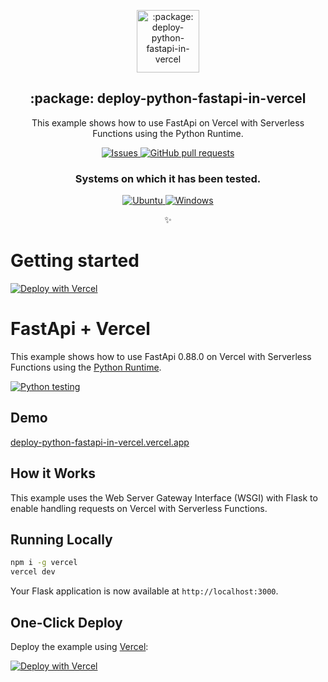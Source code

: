 <p align="center">
 <img width="100px" src="https://raw.githubusercontent.com/hebertcisco/vercel-typescript-express-api/cebd0c563141a4cc7d279997b8cb5dd9232d7591/.github/images/favicon512x512-vercel-typescript-express-api.png" align="center" alt=":package: deploy-python-fastapi-in-vercel" />
 <h2 align="center">:package: deploy-python-fastapi-in-vercel</h2>
 <p align="center">This example shows how to use FastApi  on Vercel with Serverless Functions using the Python Runtime.</p>
</p>

  <p align="center">
    <a href="https://github.com/hebertcisco/deploy-python-fastapi-in-vercel/issues">
      <img alt="Issues" src="https://img.shields.io/github/issues/hebertcisco/deploy-python-fastapi-in-vercel?style=flat&color=336791" />
    </a>
    <a href="https://github.com/hebertcisco/deploy-python-fastapi-in-vercel/pulls">
      <img alt="GitHub pull requests" src="https://img.shields.io/github/issues-pr/hebertcisco/deploy-python-fastapi-in-vercel?style=flat&color=336791" />
    </a>
    <br />
  </p>
  <h3 align="center">Systems on which it has been tested.</h3>
 <p align="center">
  <a href="https://ubuntu.com/download">
      <img alt="Ubuntu" src="https://img.shields.io/badge/Ubuntu-E95420?style=flat&logo=ubuntu&logoColor=white" />
    </a>
  <a href="https://www.microsoft.com/pt-br/software-download/windows10">
      <img alt="Windows" src="https://img.shields.io/badge/Windows-0078D6?style=flat&logo=windows&logoColor=white" />
    </a>
  </p>

<p align="center"><strong></strong>✨</p>

# Getting started

[![Deploy with Vercel](https://vercel.com/button)](https://vercel.com/new/clone?repository-url=https%3A%2F%2Fgithub.com%2Fhebertcisco%2Fdeploy-python-fastapi-in-vercel%2Ftree%2Fmain%2Fpython%2FFastApi&demo-title=FastApi%20%2B%20Vercel&demo-description=Use%20FastApi%202%20on%20Vercel%20with%20Serverless%20Functions%20using%20the%20Python%20Runtime.&demo-url=https%3A%2F%2FFastApi-python-template.vercel.app%2F&demo-image=https://fastapi.tiangolo.com/img/logo-margin/logo-teal.png)

# FastApi + Vercel

This example shows how to use FastApi 0.88.0 on Vercel with Serverless Functions using the [Python Runtime](https://vercel.com/docs/concepts/functions/serverless-functions/runtimes/python).

[![Python testing](https://github.com/hebertcisco/deploy-python-fastapi-in-vercel/actions/workflows/python-app.yml/badge.svg?branch=main)](https://github.com/hebertcisco/deploy-python-fastapi-in-vercel/actions/workflows/python-app.yml)

## Demo

[deploy-python-fastapi-in-vercel.vercel.app](https://deploy-python-fastapi-in-vercel.vercel.app)

## How it Works

This example uses the Web Server Gateway Interface (WSGI) with Flask to enable handling requests on Vercel with Serverless Functions.

## Running Locally

```bash
npm i -g vercel
vercel dev
```

Your Flask application is now available at `http://localhost:3000`.

## One-Click Deploy

Deploy the example using [Vercel](https://vercel.com?utm_source=github&utm_medium=readme&utm_campaign=vercel-examples):

[![Deploy with Vercel](https://vercel.com/button)](https://vercel.com/new/clone?repository-url=https%3A%2F%2Fgithub.com%2Fhebertcisco%2Fdeploy-python-fastapi-in-vercel%2Ftree%2Fmain%2Fpython%2FFastApi&demo-title=FastApi%20%2B%20Vercel&demo-description=Use%20FastApi%202%20on%20Vercel%20with%20Serverless%20Functions%20using%20the%20Python%20Runtime.&demo-url=https%3A%2F%2FFastApi-python-template.vercel.app%2F&demo-image=https://fastapi.tiangolo.com/img/logo-margin/logo-teal.png)
